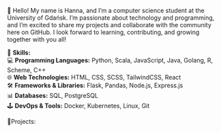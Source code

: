 🤗 Hello! My name is Hanna, and I’m a computer science student at the University of Gdańsk. I’m passionate about technology and programming, and I’m excited to share my projects and collaborate with the community here on GitHub. I look forward to learning, contributing, and growing together with you all! 

📍 **Skills:**  
💻 **Programming Languages:** Python, Scala, JavaScript, Java, Golang, R, Scheme, C++  
🌐 **Web Technologies:** HTML, CSS, SCSS, TailwindCSS, React  
🛠️ **Frameworks & Libraries:** Flask, Pandas, Node.js, Express.js  
📊 **Databases:** SQL, PostgreSQL  
🕹️ **DevOps & Tools:** Docker, Kubernetes, Linux, Git  


📍Projects:



